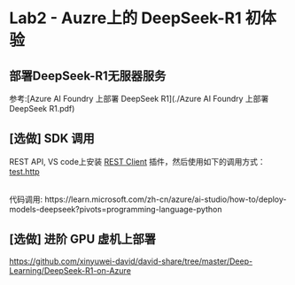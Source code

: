 # Lab2 - Auzre上的 DeepSeek-R1 初体验

## 部署DeepSeek-R1无服器服务
参考:[Azure AI Foundry 上部署 DeepSeek R1](./Azure AI Foundry 上部署 DeepSeek R1.pdf)

## [选做] SDK 调用
REST API, VS code上安装 [REST Client](https://marketplace.visualstudio.com/items?itemName=humao.rest-client) 插件，然后使用如下的调用方式：
[test.http](./test.http)

<br/>
代码调用:
https://learn.microsoft.com/zh-cn/azure/ai-studio/how-to/deploy-models-deepseek?pivots=programming-language-python
<br/>


## [选做] 进阶 GPU 虚机上部署
https://github.com/xinyuwei-david/david-share/tree/master/Deep-Learning/DeepSeek-R1-on-Azure